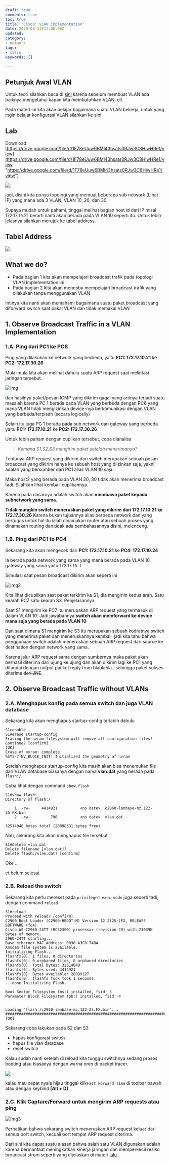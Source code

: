 ```yaml
---
draft: true
comments: true
toc: true
title: 'Cisco: VLAN Implementation'
date: 2020-08-12T17:00:00Z
updated: 
category:
- network
tags:
- cisco
keywords: []

---
```

## Petunjuk Awal VLAN

Untuk teori silahkan baca di [sini]() karena sebelum membuat VLAN ada baiknya mengetahui kapan kita membutuhkan VLAN, dll.

Pada materi ini kita akan belajar bagaimana suatu VLAN bekerja, untuk yang ingin belajar konfigurasi VLAN silahkan ke [sini](8log.netlify.app/2020/07/26/network/cisco-vlan-configuration "sini")

## Lab

Download: [https://drive.google.com/file/d/1F78eUuw6BMl43hsats0RJw3C8HiwHRe1/view](https://drive.google.com/file/d/1F78eUuw6BMl43hsats0RJw3C8HiwHRe1/view "https://drive.google.com/file/d/1F78eUuw6BMl43hsats0RJw3C8HiwHRe1/view")

![](/images/screenshot_2020-08-13_23-40-48.png)

jadi, disini kita punya topologi yang memuat beberapa sub network (Lihat IP) yang mana ada 3 VLAN, VLAN 10, 20, dan 30.

Supaya mudah untuk pahami, tinggal melihat bagian host id dari IP misal 172.17.`10`.21 berarti nanti akan berada pada VLAN 10 seperti itu. Untuk lebih jelasnya silahkan merujuk ke tabel address.

## Tabel Address

![](/images/screenshot_2020-08-13_23-44-33.png)

## What we do?

* Pada bagian 1 kita akan mempelajari broadcast trafik pada topologi VLAN Implementation ini
* Pada bagian 2 kita akan mencoba mempelajari broadcast trafik yang dilakukan tanpa menggunakan VLAN

Intinya kita nanti akan memahami bagaimana suatu paket broadcast yang diforward switch saat pakai VLAN dan tidak memakai VLAN

## 1. Observe Broadcast Traffic in a VLAN Implementation

### 1.A. Ping dari PC1 ke PC6

Ping yang dilakukan ke network yang berbeda, yaitu **PC1: 172.17.10.21** ke **PC2: 172.17.30.26**

Mula-mula kita akan melihat dahulu suatu ARP request saat melintasi jaringan tersebut.

![img](https://i.imgur.com/mJDvWxV.gif)

dan hasilnya paket/pesan ICMP yang dikirim gagal yang artinya terjadi suatu masalah karena PC 1 berada pada VLAN yang berbeda dengan PC6 yang mana VLAN tidak mengizinkan device-nya berkomunikasi dengan VLAN yang berbeda/terpisah (secara logically)

Selain itu juga PC 1 berada pada sub network dan gateway yang berbeda yaitu **PC1: 172.17.10.21** ke **PC2: 172.17.30.26**

Untuk lebih paham dengan cuplikan tersebut, coba dianalisa

> _Kemana S1,S2,S3 mengirim paket setelah menerimanya?_

Tentunya ARP request yang dikirim dari switch merupakan sebuah pesan broadcast yang dikirim hanya ke sebuah host yang diizinkan saja, yakni adalah yang bersumber dari PC1 alias VLAN 10 saja.

Maka host2 yang berada pada VLAN 20, 30 tidak akan menerima broadcast tadi. Silahkan lihat kembali cuplikannya.

Karena pada dasarnya adalah switch akan **membawa paket kepada subnetwork yang sama.**

**Tidak mungkin switch meneruskan paket yang dikirim dari 172.17.10.21 ke 172.17.30.26** Karena bukan tujuannya alias berbeda network dan yang bertugas untuk hal itu ialah dinamakan router atau sebuah proses yang dinamakan routing dan tidak ada pembahasannya disini, melenceng.

### 1.B. Ping dari PC1 to PC4

Sekarang kita akan mengecek dari **PC1: 172.17.10.21** ke **PC4: 172.17.10.24**

Ia berada pada network yang sama yang mana berada pada VLAN 10, gateway yang sama yaitu 172.17.`10.1`

Simulasi saat pesan broadcast dikirim akan seperti ini

![img2](https://i.imgur.com/fdB5AWI.gif)

Kita lihat dicuplikan saat paket terkirim ke S1, dia mengirim kedua arah. Satu kearah PC7 satu kearah S3. Penjelasannya:

Saat S1 mengirim ke PC7 itu merupakan ARP request yang termasuk di dalam VLAN 10. Jadi jawabannya **switch akan memforward ke device mana saja yang berada pada VLAN 10**

Dan saat dimana S1 mengirim ke S3 itu merupakan sebuah kodratnya switch yang menerima paket dan meneruskannya kembali, jadi kita tahu bahwa penggunaan switch adalah meneruskan sebuah ARP request dari source ke destination dengan network yang sama.

Karena jalur ARP request sama dengan sumbernya maka paket akan berhasil diterima dari ujung ke ujung dan akan dikirim lagi ke PC1 yang ditandai dengan output packet reply from blablabla.. sehingga paket sukses diterima ~~dari JNE~~.

## 2. Observe Broadcast Traffic without VLANs

### 2.A. Menghapus konfig pada semua switch dan juga VLAN database

Sekarang kita akan menghapus startup-config terlabih dahulu

    S1>enable
    S1#erase startup-config 
    Erasing the nvram filesystem will remove all configuration files! Continue? [confirm]
    [OK]
    Erase of nvram: complete
    %SYS-7-NV_BLOCK_INIT: Initialized the geometry of nvram

Setelah menghapus startup-config kita masih akan bisa menemukan file dari VLAN database biasanya dengan nama **vlan.dat** yang berada pada `flash:/`

Coba lihat dengan command `show flash`

    S1#show flash: 
    Directory of flash:/
    
        1  -rw-     4414921          <no date>  c2960-lanbase-mz.122-25.FX.bin
        2  -rw-         796          <no date>  vlan.dat
    
    32514048 bytes total (28098331 bytes free)

Nah, sekarang kita akan menghapus file tersebut

    S1#delete vlan.dat
    Delete filename [vlan.dat]?
    Delete flash:/vlan.dat? [confirm]

Oke ...

et belum selesai.

### 2.B. Reload the switch

Sekarang kita perlu mereset pada `privileged exec mode` juga seperti tadi, dengan command `reload`

    S1#reload
    Proceed with reload? [confirm]
    C2960 Boot Loader (C2960-HBOOT-M) Version 12.2(25r)FX, RELEASE SOFTWARE (fc4)
    Cisco WS-C2960-24TT (RC32300) processor (revision C0) with 21039K bytes of memory.
    2960-24TT starting...
    Base ethernet MAC Address: 0030.A3C0.74BA
    Xmodem file system is available.
    Initializing Flash...
    flashfs[0]: 1 files, 0 directories
    flashfs[0]: 0 orphaned files, 0 orphaned directories
    flashfs[0]: Total bytes: 32514048
    flashfs[0]: Bytes used: 4414921
    flashfs[0]: Bytes available: 28099127
    flashfs[0]: flashfs fsck took 1 seconds.
    ...done Initializing Flash.
    
    Boot Sector Filesystem (bs:) installed, fsid: 3
    Parameter Block Filesystem (pb:) installed, fsid: 4
    
    
    Loading "flash:/c2960-lanbase-mz.122-25.FX.bin"...
    ########################################################################## [OK]

Sekarang coba lakukan pada S2 dan S3

* hapus konfigurasi switch
* hapus file vlan database
* reset switch

Kalau sudah nanti setelah di reload kita tunggu switchnya sedang proses booting atau biasanya dengan warna oren di packet tracer.

![](/images/screenshot_2020-08-14_09-01-28.png)

kalau mau cepat nyala hijau tinggal klik`Fast Forward Time` di toolbar bawah atau dengan keybind **\[Alt + D\]**

### 2.C. Klik Capture/Forward untuk mengirim ARP requests atau ping

![img3](https://i.imgur.com/GVbtL1g.gif)

Perhatikan bahwa sekarang switch meneruskan ARP request keluar dari semua port switch, kecuali port tempat ARP request diterima.

Dari sini kita dapat suatu alasan bahwa salah satu VLAN digunakan adalah karena bermanfaat meningkatkan kinerja jaringan dan memperkecil resiko broadcast strom seperti yang dijelaskan di materi [lalu](https://8log.netlify.app/2020/07/26/network/cisco-vlan/ "lalu").